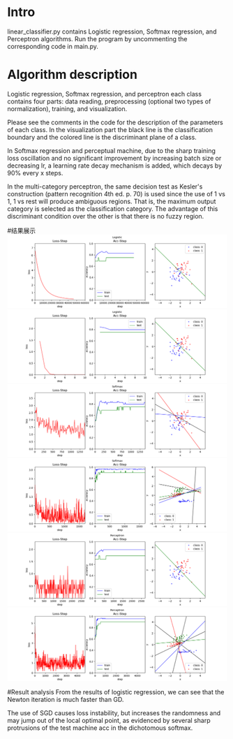 # Intro
linear_classifier.py contains Logistic regression, Softmax regression, and Perceptron algorithms. Run the program by uncommenting the corresponding code in main.py.

# Algorithm description
Logistic regression, Softmax regression, and perceptron each class contains four parts: data reading, preprocessing (optional two types of normalization), training, and visualization.

Please see the comments in the code for the description of the parameters of each class. In the visualization part the black line is the classification boundary and the colored line is the discriminant plane of a class.

In Softmax regression and perceptual machine, due to the sharp training loss oscillation and no significant improvement by increasing batch size or decreasing lr, a learning rate decay mechanism is added, which decays by 90% every x steps.

In the multi-category perceptron, the same decision test as Kesler's construction (pattern recognition 4th ed. p. 70) is used since the use of 1 vs 1, 1 vs rest will produce ambiguous regions. That is, the maximum output category is selected as the classification category. The advantage of this discriminant condition over the other is that there is no fuzzy region.

#结果展示
![Logistic 2cls](images/logistic.png "logistic回归GD")
![Logistic 3cls](images/Logistic_Newton.png "logistic回归Newton")
![Softmax_2cls](images/Softmax-2cls.png "softmax回归二分类结果")
![Softmax 3cls](images/Softmax_3cls.png "softmax回归三分类结果")
![perceptron_2cls](images/perceptron_2cls.png "感知机二分类结果")
![perceptron 3cls](images/perceptron_3cls.png "多分类感知机三分类结果")


#Result analysis
From the results of logistic regression, we can see that the Newton iteration is much faster than GD.

The use of SGD causes loss instability, but increases the randomness and may jump out of the local optimal point, as evidenced by several sharp protrusions of the test machine acc in the dichotomous softmax.
